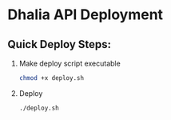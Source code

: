 # Dhalia API Deployment

## Quick Deploy Steps:

1. Make deploy script executable
   ```bash
   chmod +x deploy.sh
   ```

2. Deploy
   ```bash
   ./deploy.sh
   ```
